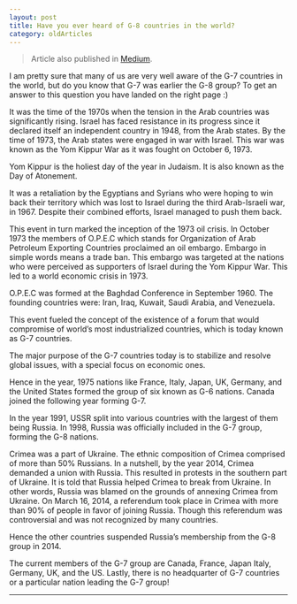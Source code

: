 ```yaml
---
layout: post 
title: Have you ever heard of G-8 countries in the world?
category: oldArticles
---
```


> Article also published in [Medium](https://surajsv.medium.com/).

I am pretty sure that many of us are very well aware of the G-7 countries in the world, but do you know that G-7 was earlier the G-8 group? To get an answer to this question you have landed on the right page :)

It was the time of the 1970s when the tension in the Arab countries was significantly rising. Israel has faced resistance in its progress since it declared itself an independent country in 1948, from the Arab states. By the time of 1973, the Arab states were engaged in war with Israel. This war was known as the Yom Kippur War as it was fought on October 6, 1973.

Yom Kippur is the holiest day of the year in Judaism. It is also known as the Day of Atonement.

It was a retaliation by the Egyptians and Syrians who were hoping to win back their territory which was lost to Israel during the third Arab-Israeli war, in 1967. Despite their combined efforts, Israel managed to push them back.

This event in turn marked the inception of the 1973 oil crisis. In October 1973 the members of O.P.E.C which stands for Organization of Arab Petroleum Exporting Countries proclaimed an oil embargo. Embargo in simple words means a trade ban. This embargo was targeted at the nations who were perceived as supporters of Israel during the Yom Kippur War. This led to a world economic crisis in 1973.

O.P.E.C was formed at the Baghdad Conference in September 1960. The founding countries were: Iran, Iraq, Kuwait, Saudi Arabia, and Venezuela.

This event fueled the concept of the existence of a forum that would compromise of world’s most industrialized countries, which is today known as G-7 countries.

The major purpose of the G-7 countries today is to stabilize and resolve global issues, with a special focus on economic ones.

Hence in the year, 1975 nations like France, Italy, Japan, UK, Germany, and the United States formed the group of six known as G-6 nations. Canada joined the following year forming G-7.

In the year 1991, USSR split into various countries with the largest of them being Russia. In 1998, Russia was officially included in the G-7 group, forming the G-8 nations.

Crimea was a part of Ukraine. The ethnic composition of Crimea comprised of more than 50% Russians. In a nutshell, by the year 2014, Crimea demanded a union with Russia. This resulted in protests in the southern part of Ukraine. It is told that Russia helped Crimea to break from Ukraine. In other words, Russia was blamed on the grounds of annexing Crimea from Ukraine. On March 16, 2014, a referendum took place in Crimea with more than 90% of people in favor of joining Russia. Though this referendum was controversial and was not recognized by many countries.

Hence the other countries suspended Russia’s membership from the G-8 group in 2014.

The current members of the G-7 group are Canada, France, Japan Italy, Germany, UK, and the US. Lastly, there is no headquarter of G-7 countries or a particular nation leading the G-7 group!

----------------
